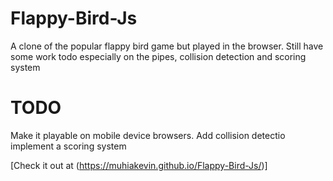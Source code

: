 # Flappy-Bird-Js
A clone of the popular flappy bird game but played in the browser.
Still have some work todo especially on the pipes, collision detection and scoring system

# TODO
Make it playable on mobile device browsers.
Add collision detectio
implement a scoring system 

[Check it out at (https://muhiakevin.github.io/Flappy-Bird-Js/)]